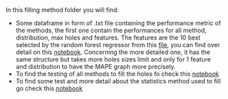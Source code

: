 In this filling method folder you will find:
* Some dataframe in form of .txt file containing the performance metric of the methods, the first one contain the performances for all method, distribution, max holes  and features. The features are the 10 best selected by the random forest regressor from this [file](https://github.com/alexphil12/Energy-forcasting-udla-fin/blob/main/grid-search%20optimisation/Optimization_of_hyperparameters.ipynb), you can find over detail on this [notebook](./choice_of_model_to_fill.ipynb). Concerning the more detailed one, it has the same structure but takes more holes sizes limit and only for 1 feature and distribution to have the MAPE graph more precisely.
* To find the testing of all methods to fill the holes fo check this [notebook](./Test_remplissage_entrainement.ipynb)
* To find some test and more detail about the statistics method used to fill go check this [notebook](./statistic_method_to_approximate.ipynb)
